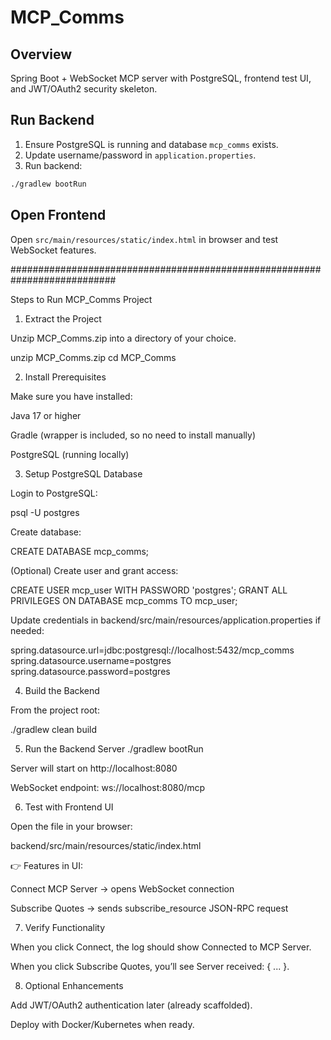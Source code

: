 # MCP_Comms

## Overview
Spring Boot + WebSocket MCP server with PostgreSQL, frontend test UI, and JWT/OAuth2 security skeleton.

## Run Backend
1. Ensure PostgreSQL is running and database `mcp_comms` exists.
2. Update username/password in `application.properties`.
3. Run backend:
```bash
./gradlew bootRun
```

## Open Frontend
Open `src/main/resources/static/index.html` in browser and test WebSocket features.



###########################################################################

Steps to Run MCP_Comms Project
1. Extract the Project

Unzip MCP_Comms.zip into a directory of your choice.

unzip MCP_Comms.zip
cd MCP_Comms

2. Install Prerequisites

Make sure you have installed:

Java 17 or higher

Gradle (wrapper is included, so no need to install manually)

PostgreSQL (running locally)

3. Setup PostgreSQL Database

Login to PostgreSQL:

psql -U postgres


Create database:

CREATE DATABASE mcp_comms;


(Optional) Create user and grant access:

CREATE USER mcp_user WITH PASSWORD 'postgres';
GRANT ALL PRIVILEGES ON DATABASE mcp_comms TO mcp_user;


Update credentials in backend/src/main/resources/application.properties if needed:

spring.datasource.url=jdbc:postgresql://localhost:5432/mcp_comms
spring.datasource.username=postgres
spring.datasource.password=postgres

4. Build the Backend

From the project root:

./gradlew clean build

5. Run the Backend Server
./gradlew bootRun


Server will start on http://localhost:8080

WebSocket endpoint: ws://localhost:8080/mcp

6. Test with Frontend UI

Open the file in your browser:

backend/src/main/resources/static/index.html


👉 Features in UI:

Connect MCP Server → opens WebSocket connection

Subscribe Quotes → sends subscribe_resource JSON-RPC request

7. Verify Functionality

When you click Connect, the log should show Connected to MCP Server.

When you click Subscribe Quotes, you’ll see Server received: { ... }.

8. Optional Enhancements

Add JWT/OAuth2 authentication later (already scaffolded).

Deploy with Docker/Kubernetes when ready.